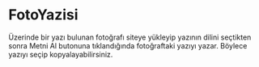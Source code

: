 # FotoYazisi
Üzerinde bir yazı bulunan fotoğrafı siteye yükleyip yazının dilini seçtikten sonra Metni Al butonuna tıklandığında fotoğraftaki yazıyı yazar. Böylece yazıyı seçip kopyalayabilirsiniz.
